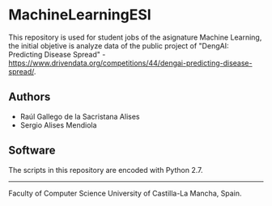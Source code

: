 # MachineLearningESI

This repository is used for student jobs of the asignature Machine Learning, the initial objetive is analyze data of the public project of "DengAI: Predicting Disease Spread" - https://www.drivendata.org/competitions/44/dengai-predicting-disease-spread/.

## Authors
* Raúl Gallego de la Sacristana Alises
* Sergio Alises Mendiola

## Software
The scripts in this repository are encoded with Python 2.7.

---------------------------------------------------------------
Faculty of Computer Science
University of Castilla-La Mancha, Spain.


